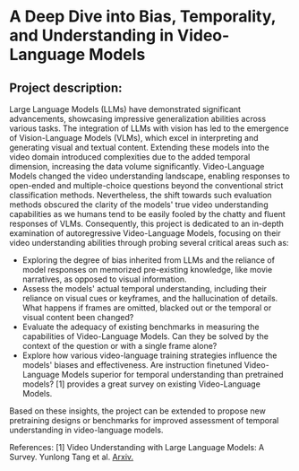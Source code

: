 # A Deep Dive into Bias, Temporality, and Understanding in Video-Language Models

## Project description:
Large Language Models (LLMs) have demonstrated significant advancements, showcasing impressive generalization abilities across various tasks. The integration of LLMs with vision has led to the emergence of Vision-Language Models (VLMs), which excel in interpreting and generating visual and textual content. Extending these models into the video domain introduced complexities due to the added temporal dimension, increasing the data volume significantly. Video-Language Models changed the video understanding landscape, enabling responses to open-ended and multiple-choice questions beyond the conventional strict classification methods. Nevertheless, the shift towards such evaluation methods obscured the clarity of the models' true video understanding capabilities as we humans tend to be easily fooled by the chatty and fluent responses of VLMs. Consequently, this project is dedicated to an in-depth examination of autoregressive Video-Language Models, focusing on their video understanding abilities through probing several critical areas such as:

* Exploring the degree of bias inherited from LLMs and the reliance of model responses on memorized pre-existing knowledge, like movie narratives, as opposed to visual information.
* Assess the models' actual temporal understanding, including their reliance on visual cues or keyframes, and the hallucination of details. What happens if frames are omitted, blacked out or the temporal or visual content been changed?
* Evaluate the adequacy of existing benchmarks in measuring the capabilities of Video-Language Models. Can they be solved by the context of the question or with a single frame alone?
* Explore how various video-language training strategies influence the models' biases and effectiveness. Are instruction finetuned Video-Language Models superior for temporal understanding than pretrained models? [1] provides a great survey on existing Video-Language Models.

Based on these insights, the project can be extended to propose new pretraining designs or benchmarks for improved assessment of temporal understanding in video-language models.

References:
[1] Video Understanding with Large Language Models: A Survey. Yunlong Tang et al. [Arxiv.](https://arxiv.org/abs/2312.17432)
